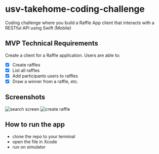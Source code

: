 
# usv-takehome-coding-challenge
Coding challenge where you build a Raffle App client that interacts with a RESTful API using Swift (Mobile)

## MVP Technical Requirements
Create a client for a Raffle application. Users are able to:

* [X] Create raffles
* [X] List all raffles
* [X] Add participants users to raffles
* [X] Draw a winner from a raffle, etc.

## Screenshots
![search screen](usv-screenshots/raffle-home-screen.gif)
![create raffle](usv-screenshots/create-new-raffle-screen.gif)

## How to run the app
* clone the repo to your terminal 
* open the file in Xcode
* run on simulator

